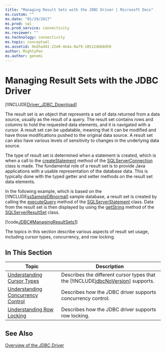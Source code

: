 ```yaml
---
title: "Managing Result Sets with the JDBC Driver | Microsoft Docs"
ms.custom: ""
ms.date: "01/19/2017"
ms.prod: sql
ms.prod_service: connectivity
ms.reviewer: ""
ms.technology: connectivity
ms.topic: conceptual
ms.assetid: 9ed5ad41-22e0-4e4a-8a79-10512db60d50
author: MightyPen
ms.author: genemi
---
```

# Managing Result Sets with the JDBC Driver
[!INCLUDE[Driver_JDBC_Download](../../includes/driver_jdbc_download.md)]

  The result set is an object that represents a set of data returned from a data source, usually as the result of a query. The result set contains rows and columns to hold the requested data elements, and it is navigated with a cursor. A result set can be updatable, meaning that it can be modified and have those modifications pushed to the original data source. A result set can also have various levels of sensitivity to changes in the underlying data source.  
  
 The type of result set is determined when a statement is created, which is when a call to the [createStatement](../../connect/jdbc/reference/createstatement-method-sqlserverconnection.md) method of the [SQLServerConnection](../../connect/jdbc/reference/sqlserverconnection-class.md) class is made. The fundamental role of a result set is to provide Java applications with a usable representation of the database data. This is typically done with the typed getter and setter methods on the result set data elements.  
  
 In the following example, which is based on the [!INCLUDE[ssSampleDBnormal](../../includes/sssampledbnormal_md.md)] sample database, a result set is created by calling the [executeQuery](../../connect/jdbc/reference/executequery-method-sqlserverstatement.md) method of the [SQLServerStatement](../../connect/jdbc/reference/sqlserverstatement-class.md) class. Data from the result set is then displayed by using the [getString](../../connect/jdbc/reference/getstring-method-sqlserverresultset.md) method of the [SQLServerResultSet](../../connect/jdbc/reference/sqlserverresultset-class.md) class.  
  
 [!code[JDBC#ManagingResultSets1](../../connect/jdbc/codesnippet/Java/managing-result-sets-with-t_1.java)]  
  
 The topics in this section describe various aspects of result set usage, including cursor types, concurrency, and row locking.  
  
## In This Section  
  
|Topic|Description|  
|-----------|-----------------|  
|[Understanding Cursor Types](../../connect/jdbc/understanding-cursor-types.md)|Describes the different cursor types that the [!INCLUDE[jdbcNoVersion](../../includes/jdbcnoversion_md.md)] supports.|  
|[Understanding Concurrency Control](../../connect/jdbc/understanding-concurrency-control.md)|Describes how the JDBC driver supports concurrency control.|  
|[Understanding Row Locking](../../connect/jdbc/understanding-row-locking.md)|Describes how the JDBC driver supports row locking.|  
  
## See Also  
 [Overview of the JDBC Driver](../../connect/jdbc/overview-of-the-jdbc-driver.md)  
  
  
